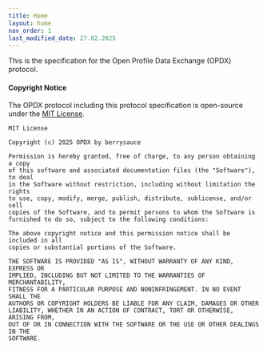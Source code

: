 ```yaml
---
title: Home
layout: home
nav_order: 1
last_modified_date: 27.02.2025
---
```


This is the specification for the Open Profile Data Exchange (OPDX) protocol.

#### Copyright Notice

The OPDX protocol including this protocol specification is open-source under the [MIT License](https://github.com/opdxorg/spec/blob/main/LICENSE).

```
MIT License

Copyright (c) 2025 OPDX by berrysauce

Permission is hereby granted, free of charge, to any person obtaining a copy
of this software and associated documentation files (the "Software"), to deal
in the Software without restriction, including without limitation the rights
to use, copy, modify, merge, publish, distribute, sublicense, and/or sell
copies of the Software, and to permit persons to whom the Software is
furnished to do so, subject to the following conditions:

The above copyright notice and this permission notice shall be included in all
copies or substantial portions of the Software.

THE SOFTWARE IS PROVIDED "AS IS", WITHOUT WARRANTY OF ANY KIND, EXPRESS OR
IMPLIED, INCLUDING BUT NOT LIMITED TO THE WARRANTIES OF MERCHANTABILITY,
FITNESS FOR A PARTICULAR PURPOSE AND NONINFRINGEMENT. IN NO EVENT SHALL THE
AUTHORS OR COPYRIGHT HOLDERS BE LIABLE FOR ANY CLAIM, DAMAGES OR OTHER
LIABILITY, WHETHER IN AN ACTION OF CONTRACT, TORT OR OTHERWISE, ARISING FROM,
OUT OF OR IN CONNECTION WITH THE SOFTWARE OR THE USE OR OTHER DEALINGS IN THE
SOFTWARE.
```